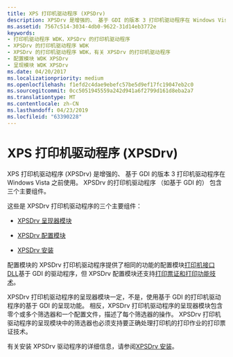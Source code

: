 ```yaml
---
title: XPS 打印机驱动程序 (XPSDrv)
description: XPSDrv 是增强的、 基于 GDI 的版本 3 打印机驱动程序在 Windows Vista 之前使用。
ms.assetid: 7567c514-3034-4db0-9622-31d14eb3772e
keywords:
- 打印机驱动程序 WDK，XPSDrv 的打印机驱动程序
- XPSDrv 的打印机驱动程序 WDK
- XPSDrv 的打印机驱动程序 WDK，有关 XPSDrv 的打印机驱动程序
- 配置模块 WDK XPSDrv
- 呈现模块 WDK XPSDrv
ms.date: 04/20/2017
ms.localizationpriority: medium
ms.openlocfilehash: f1efd2c4dae9ebefc57be5d9ef17fc19047eb2c0
ms.sourcegitcommit: 0cc5051945559a242d941a6f2799d161d8eba2a7
ms.translationtype: MT
ms.contentlocale: zh-CN
ms.lasthandoff: 04/23/2019
ms.locfileid: "63390228"
---
```

# <a name="xps-printer-driver-xpsdrv"></a>XPS 打印机驱动程序 (XPSDrv)


XPS 打印机驱动程序 (XPSDrv) 是增强的、 基于 GDI 的版本 3 打印机驱动程序在 Windows Vista 之前使用。 XPSDrv 的打印机驱动程序 （如基于 GDI 的） 包含三个主要组件。

这些是 XPSDrv 打印机驱动程序的三个主要组件：

-   [XPSDrv 呈现器模块](xpsdrv-render-module.md)

-   [XPSDrv 配置模块](xpsdrv-configuration-module.md)

-   [XPSDrv 安装](xpsdrv-installation.md)

配置模块的 XPSDrv 打印机驱动程序提供了相同的功能的配置模块[打印机接口 DLL](printer-interface-dll.md)基于 GDI 的驱动程序，但 XPSDrv 配置模块还支持[打印票证和打印功能技术](print-ticket-and-print-capabilities-technologies.md)。

XPSDrv 打印机驱动程序的呈现器模块一定，不是，使用基于 GDI 的打印机驱动程序的基于 GDI 的呈现功能。 相反，XPSDrv 打印机驱动程序的呈现器模块包含零个或多个筛选器和一个配置文件，描述了每个筛选器的操作。 XPSDrv 打印机驱动程序的呈现模块中的筛选器也必须支持要正确处理打印机的打印作业的打印票证技术。

有关安装 XPSDrv 驱动程序的详细信息，请参阅[XPSDrv 安装](xpsdrv-installation.md)。

 

 




